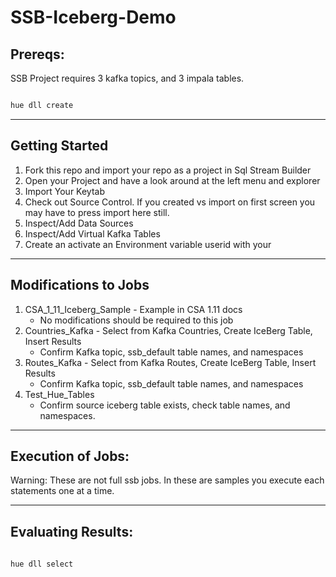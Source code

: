# SSB-Iceberg-Demo
 

## Prereqs:

SSB Project requires 3 kafka topics, and 3 impala tables.

```javascript

hue dll create

```

***

## Getting Started

1. Fork this repo and import your repo as a project in Sql Stream Builder
2. Open your Project and have a look around at the left menu and explorer
3. Import Your Keytab
4. Check out Source Control.  If you created vs import on first screen you may have to press import here still.
5. Inspect/Add Data Sources
6. Inspect/Add Virtual Kafka Tables
7. Create an activate an Environment variable userid with your <user-id>

***

## Modifications to Jobs

1. CSA_1_11_Iceberg_Sample - Example in CSA 1.11 docs
	* No modifications should be required to this job
2. Countries_Kafka - Select from Kafka Countries, Create IceBerg Table, Insert Results
	* Confirm Kafka topic, ssb_default table names, and namespaces
3. Routes_Kafka - Select from Kafka Routes, Create IceBerg Table, Insert Results
	* Confirm Kafka topic, ssb_default table names, and namespaces
4. Test_Hue_Tables
	* Confirm source iceberg table exists, check table names, and namespaces.

***

## Execution of Jobs:

Warning: These are not full ssb jobs.  In these are samples you execute each statements one at a time.

***

## Evaluating Results:

```javascript
 
hue dll select

```